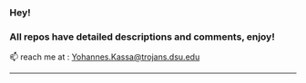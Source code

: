### Hey! 

<!--
**Kassa20/Kassa20** is a ✨ _special_ ✨ repository because its `README.md` (this file) appears on your GitHub profile.

Here are some ideas to get you started:

- 🔭 I’m currently working on ...
- 🌱 I’m currently learning ...
- 👯 I’m looking to collaborate on ...
- 🤔 I’m looking for help with ...
- 💬 Ask me about ...
- 📫 How to reach me: ...
- 😄 Pronouns: ...
- ⚡ Fun fact: ...
-->

### All repos have detailed descriptions and comments, enjoy!
    
📫 reach me at : Yohannes.Kassa@trojans.dsu.edu


---
<!-- [![](https://visitcount.itsvg.in/api?id=Kassa20&icon=0&color=0)](https://visitcount.itsvg.in) -->

<!-- Proudly created with GPRM ( https://gprm.itsvg.in ) -->
